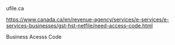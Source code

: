 ufile.ca


https://www.canada.ca/en/revenue-agency/services/e-services/e-services-businesses/gst-hst-netfile/need-access-code.html

Business Acesss Code